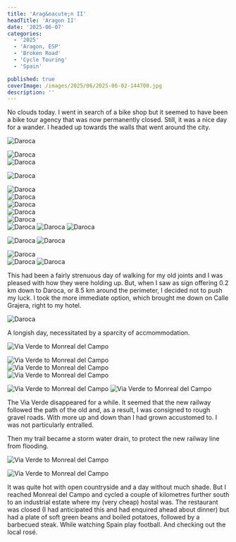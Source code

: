 ```yaml
---
title: 'Arag&oacute;n II'
headTitle: 'Aragon II'
date: '2025-06-07'
categories:
  - '2025'
  - 'Aragon, ESP'
  - 'Broken Road'
  - 'Cycle Touring'
  - 'Spain'

published: true
coverImage: /images/2025/06/2025-06-02-144700.jpg
description: ''
---
```


<script>
  import Img from '$lib/components/Img.svelte'
  import DayCardHGroup from '$lib/components/DayCardHGroup.svelte'
</script>

<section class="card">

<DayCardHGroup
  where="A day in Daroca"
  when="2025-06-04"
/>

<p>No clouds today. I went in search of a bike shop but it seemed to have been a bike tour agency that was now permanently closed. Still, it was a nice day for a wander. I headed up towards the walls that went around the city.</p>

<Img
  src="/images/2025/06/2025-06-04-141857.jpg"
  alt="Daroca"
  caption="The walls are high above the old town streets."
/>

<div class="w-80">
  <Img
    src="/images/2025/06/2025-06-04-141921.jpg"
    alt="Daroca"
    caption="The entrance to my hotel is the door on the right."
  />
</div>
<div class="w-60">
  <Img
    src="/images/2025/06/2025-06-04-143203.jpg"
    alt="Daroca"
    caption="A bright post office van."
  />
</div>

<Img
  src="/images/2025/06/2025-06-04-144005.jpg"
  alt="Daroca"
  caption="The entrance to the old town."
/>

<div class="w-80">
  <Img
    src="/images/2025/06/2025-06-04-143609.jpg"
    alt="Daroca"
  />
</div>
<div class="w-80">
   <Img
      src="/images/2025/06/2025-06-04-150415.jpg"
      alt="Daroca"
    />
</div>
<div class="w-70">
   <Img
      src="/images/2025/06/2025-06-04-150607.jpg"
      alt="Daroca"
    />
</div>
<Img
  src="/images/2025/06/2025-06-04-153620.jpg"
  alt="Daroca"
  caption="The Cathedral"
/>

<div class="w-80">
  <Img
    src="/images/2025/06/2025-06-04-161411.jpg"
    alt="Daroca"
    caption="The other gate into/out of the town."
  />
</div>
<Img
  src="/images/2025/06/2025-06-04-161823.jpg"
  alt="Daroca"
/>
<Img
  src="/images/2025/06/2025-06-04-162023.jpg"
  alt="Daroca"
  caption="Heading up to the city walls."
/>
<Img
  src="/images/2025/06/2025-06-04-162354.jpg"
  alt="Daroca"
  caption="Another mural on the steep climb"
/>

<Img
  src="/images/2025/06/2025-06-04-162500.jpg"
  alt="Daroca"
  caption="A pleasant view across the rooftops of the city"
/>
<Img
  src="/images/2025/06/2025-06-04-163332.jpg"
  alt="Daroca"
/>

<div class="w-90">
  <Img
    src="/images/2025/06/2025-06-04-163351.jpg"
    alt="Daroca"
  />
</div>
<Img
  src="/images/2025/06/2025-06-04-172001.jpg"
  alt="Daroca"
  caption="Up amongst the walls and battlements."
/>
<Img
  src="/images/2025/06/2025-06-04-174114.jpg"
  alt="Daroca"
/>

<p>This had been a fairly strenuous day of walking for my old joints and I was pleased with how they were holding up. But, when I saw as sign offering 0.2 km down to Daroca, or 8.5 km around the perimeter, I decided not to push my luck. I took the more immediate option, which brought me down on Calle Grajera, right to my hotel. </p>
<div class="w-80">
  
  <Img
    src="/images/2025/06/2025-06-04-180028.jpg"
    alt="Daroca"
  />
</div>

</section>

<section class="card">

<DayCardHGroup
  where="Daroca &ndash; Monreal del Campo"
  when="2025-06-05"
  distance="46.2 km, 297 m, 574.8 km to date"
/>

<p>A longish day, necessitated by a sparcity of accmommodation.</p>

<Img
  src="/images/2025/06/2025-06-05-112555.jpg"
  alt="Via Verde to Monreal del Campo"
/>

<div class="w-80">
  <Img
    src="/images/2025/06/2025-06-05-121704.jpg"
    alt="Via Verde to Monreal del Campo"
  />
</div>
<Img
  src="/images/2025/06/2025-06-05-134926.jpg"
  alt="Via Verde to Monreal del Campo"
  caption="A pair of bees, fully immersed in pollen."
/>
<div class="w-80">
  <Img
    src="/images/2025/06/2025-06-05-142221.jpg"
    alt="Via Verde to Monreal del Campo"    
  />
</div>

<Img
  src="/images/2025/06/2025-06-05-145745.jpg"
  alt="Via Verde to Monreal del Campo"
  caption="A solitary bridge (Roman?) connected to nothing"
/>
<Img
  src="/images/2025/06/2025-06-05-181206.jpg"
  alt="Via Verde to Monreal del Campo"
/>

<p>The Via Verde disappeared for a while. It seemed that the new railway followed the path of the old and, as a result, I was consigned to rough gravel roads. With more up and down than I had grown accustomed to. I was not particularly entralled.</p>

<p>Then my trail became a storm water drain, to protect the new railway line from flooding.</p>

<Img
  src="/images/2025/06/2025-06-05-181753.jpg"
  alt="Via Verde to Monreal del Campo"
/>

<Img
  src="/images/2025/06/2025-06-05-185708.jpg"
  alt="Via Verde to Monreal del Campo"
/>

<p>It was quite hot with open countryside and a day without much shade. But I reached Monreal del Campo and cycled a couple of kilometres further south to an industrial estate where my (very cheap) hostal was. The restaurant was closed (I had anticipated this and had enquired ahead about dinner) but had a plate of soft green beans and boiled potatoes, followed by a barbecued steak. While watching Spain play football. And checking out the local ros&eacute;.</p>

</section>
